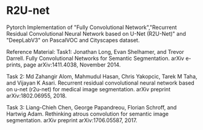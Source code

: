 # R2U-net
Pytorch Implementation of "Fully Convolutional Network","Recurrent Residual Convolutional Neural Network based on U-Net (R2U-Net)" and "DeepLabV3" on PascalVOC and Cityscapes dataset.




























Reference Material:
Task1:
Jonathan Long, Evan Shelhamer, and Trevor Darrell. Fully Convolutional Networks for
Semantic Segmentation. arXiv e-prints, page arXiv:1411.4038, November 2014.

Task 2:
Md Zahangir Alom, Mahmudul Hasan, Chris Yakopcic, Tarek M Taha, and Vijayan K Asari.
Recurrent residual convolutional neural network based on u-net (r2u-net) for medical image
segmentation. arXiv preprint arXiv:1802.06955, 2018.

Task 3:
Liang-Chieh Chen, George Papandreou, Florian Schroff, and Hartwig Adam. Rethinking atrous
convolution for semantic image segmentation. arXiv preprint arXiv:1706.05587, 2017.
